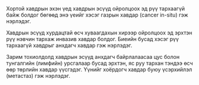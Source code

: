 Хортой хавдрын эхэн үед хавдрын эсүүд ойролцоох эд рүү тархаагүй байж болдог бөгөөд энэ үеийг хэсэг газрын хавдар (cancer in-situ) гэж нэрлэдэг.

Хавдрын эсүүд хурдацтай өсч хуваагдахын хирээр ойролцоох эд эрхтэн рүү нэвчин тархаж инвазив хавдар болдог. Биеийн бусад хэсэг рүү тархаагүй хавдрыг анхдагч хавдар гэж нэрлэдэг.

Зарим тохиолдолд хавдрын эсүүд анхдагч байрлалаасаа цус болон тунгалгийн (лимфийн) урсгалаар бусад эрхтэн, яс руу тархан тэндээ өсч өөр төрлийн хавдар үүсгэдэг. Үүнийг хоёрдогч хавдар буюу үсэрхийлэл (метастаз) гэж нэрлэдэг.
